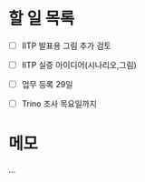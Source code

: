 # 할 일 목록

- [ ] IITP 발표용 그림 추가 검토  
- [ ] IITP 실증 아이디어(시나리오,그림)

- [ ] 업무 등록 29일  
- [ ] Trino 조사 목요일까지  

# 메모

...